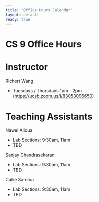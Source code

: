 ```yaml
---
title: "Office Hours Calendar"
layout: default
ready: true
---
```


<h1><strong>CS 9 Office Hours</strong></h1>

# Instructor

Richert Wang

* Tuesdays / Thursdays 1pm - 2pm (https://ucsb.zoom.us/j/83053096650)

# Teaching Assistants

Nawel Alioua

* Lab Sections: 9:30am, 11am
* TBD

Sanjay Chandrasekaran

* Lab Sections: 9:30am, 11am
* TBD

Callie Sardina

* Lab Sections: 9:30am, 11am
* TBD
